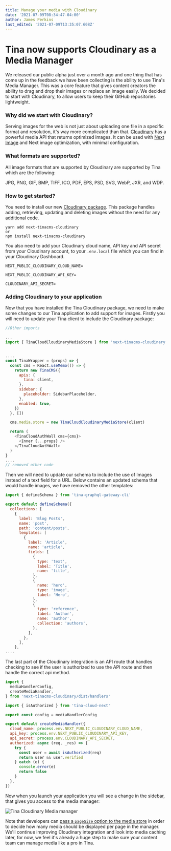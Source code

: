 ```yaml
---
title: Manage your media with Cloudinary
date: '2021-07-09T08:34:47-04:00'
author: James Perkins
last_edited: '2021-07-09T13:35:07.608Z'
---
```


# Tina now supports Cloudinary as a Media Manager

We released our public alpha just over a month ago and one thing that has come up in the feedback we have been collecting is the ability to use Tina's Media Manager. This was a core feature that gives content creators the ability to drag and drop their images or replace an image easily. We decided to start with Cloudinary, to allow users to keep their GitHub repositories lightweight.

### Why did we start with Cloudinary?

Serving images for the web is not just about uploading one file in a specific format and resolution, it's way more complicated than that.
[Cloudinary](https://cloudinary.com/) has a powerful media API that returns optimized images. It can be used with [Next Image](https://nextjs.org/docs/api-reference/next/image) and Next image optimization, with minimal configuration.

### What formats are supported?

All image formats that are supported by Cloudinary are supported by Tina which are the following:

JPG, PNG, GIF, BMP, TIFF, ICO, PDF, EPS, PSD, SVG, WebP, JXR, and WDP.

### How to get started?

You need to install our new [Cloudinary package](https://www.npmjs.com/package/next-tinacms-cloudinary). This package handles adding, retrieving, updating and deleting images without the need for any additional code.

```other
yarn add next-tinacms-cloudinary
or
npm install next-tinacms-cloudinary
```

You also need to add your Cloudinary cloud name, API key and API secret from your Cloudinary account, to your `.env.local` file which you can find in your Cloudinary Dashboard.

```other
NEXT_PUBLIC_CLOUDINARY_CLOUD_NAME=

NEXT_PUBLIC_CLOUDINARY_API_KEY=

CLOUDINARY_API_SECRET=
```

### Adding Cloudinary to your application

Now that you have installed the Tina Cloudinary package, we need to make some changes to our Tina application to add support for images. Firstly you will need to update your Tina client to include the Cloudinary package:

```js
//Other imports

...
import { TinaCloudCloudinaryMediaStore } from 'next-tinacms-cloudinary'


....
const TinaWrapper = (props) => {
  const cms = React.useMemo(() => {
    return new TinaCMS({
      apis: {
        tina: client,
      },
      sidebar: {
        placeholder: SidebarPlaceholder,
      },
      enabled: true,
    })
  }, [])

  cms.media.store = new TinaCloudCloudinaryMediaStore(client)

  return (
    <TinaCloudAuthWall cms={cms}>
      <Inner {...props} />
    </TinaCloudAuthWall>
  )
}
....
// removed other code
```

Then we will need to update our schema to include the use of Images instead of a text field for a URL. Below contains an updated schema that would handle images, we have removed the other templates:

```js
import { defineSchema } from 'tina-graphql-gateway-cli'

export default defineSchema({
  collections: [
    {
      label: 'Blog Posts',
      name: 'post',
      path: 'content/posts',
      templates: [
        {
          label: 'Article',
          name: 'article',
          fields: [
            {
              type: 'text',
              label: 'Title',
              name: 'title',
            },
            {
              name: 'hero',
              type: 'image',
              label: 'Hero',
            },
            {
              type: 'reference',
              label: 'Author',
              name: 'author',
              collection: 'authors',
            },
          ],
        },
      ],
    },
....
```

The last part of the Cloudinary integration is an API route that handles checking to see if the user is authorized to use the API route and then handle the correct api method.

```js
import {
  mediaHandlerConfig,
  createMediaHandler,
} from 'next-tinacms-cloudinary/dist/handlers'

import { isAuthorized } from 'tina-cloud-next'

export const config = mediaHandlerConfig

export default createMediaHandler({
  cloud_name: process.env.NEXT_PUBLIC_CLOUDINARY_CLOUD_NAME,
  api_key: process.env.NEXT_PUBLIC_CLOUDINARY_API_KEY,
  api_secret: process.env.CLOUDINARY_API_SECRET,
  authorized: async (req, _res) => {
    try {
      const user = await isAuthorized(req)
      return user && user.verified
    } catch (e) {
      console.error(e)
      return false
    }
  },
})
```

Now when you launch your application you will see a change in the sidebar, that gives you access to the media manager:

![Tina Cloudinary Media manager](https://res.cloudinary.com/dub20ptvt/image/upload/v1625834243/Tina/AnimatedImage_z7kaub.gif)

Note that developers can [pass a `pageSize` option to the media store](https://github.com/tinacms/tina-graphql-gateway/blob/main/packages/next-tinacms-cloudinary/README.md) in order to decide how many media should be displayed per page in the manager. We'll continue improving Cloudinary integration and look into media caching later, for now, we feel it's already a huge step to make sure your content team can manage media like a pro in Tina.
